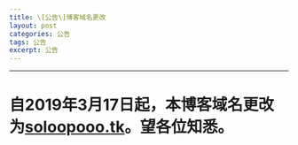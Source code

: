 ```yaml
---
title: \[公告\]博客域名更改
layout: post
categories: 公告
tags: 公告
excerpt: 公告
---
```

---------

# 自2019年3月17日起，本博客域名更改为[soloopooo.tk](https://soloopooo.tk)。望各位知悉。
